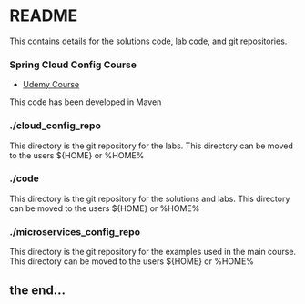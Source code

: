 # README #

This contains details for the solutions code, lab code, and git repositories.

### Spring Cloud Config Course ###

* [Udemy Course](https://udemy.com/user/mickknutson/)

This code has been developed in Maven

### ./cloud_config_repo ###
This directory is the git repository for the labs.
This directory can be moved to the users ${HOME} or %HOME%

### ./code ###
This directory is the git repository for the solutions and labs.
This directory can be moved to the users ${HOME} or %HOME%

### ./microservices_config_repo ###
This directory is the git repository for the examples used in the main course.
This directory can be moved to the users ${HOME} or %HOME%


## the end... ##
